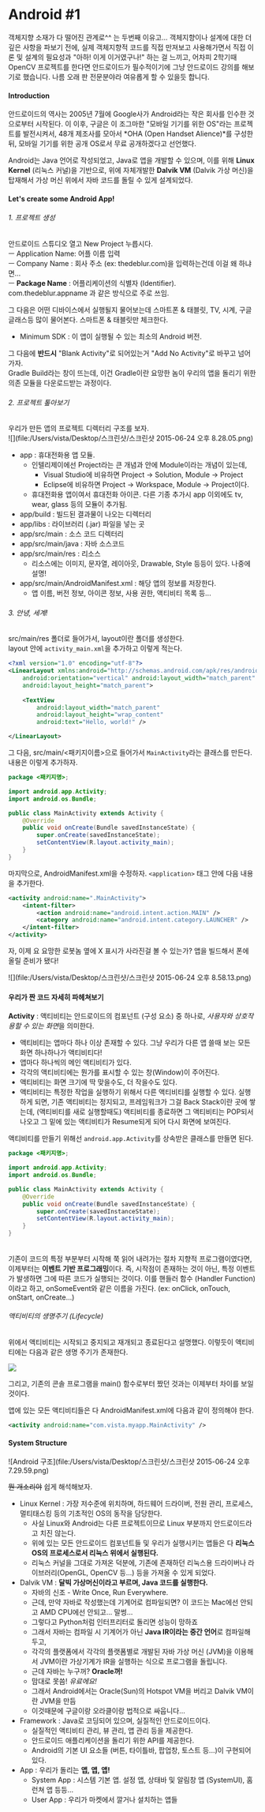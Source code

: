 # Android #1
객체지향 소재가 다 떨어진 관계로^^ 는 두번째 이유고... 객체지향이나 설계에 대한 더 깊은 사항을 파보기 전에, 실제 객체지향적 코드를 직접 만져보고 사용해가면서 직접 이론 및 설계의 필요성과 "아하! 이게 이거였구나!" 하는 걸 느끼고, 어차피 2학기때 OpenCV 프로젝트를 한다면 안드로이드가 필수적이기에 그냥 안드로이드 강의를 해보기로 했습니다. 나름 오래 판 전문분야라 여유롭게 할 수 있을듯 합니다.

#### Introduction
안드로이드의 역사는 2005년 7월에 Google사가 Android라는 작은 회사를 인수한 것으로부터 시작된다. 이 이후, 구글은 이 조그마한 "모바일 기기를 위한 OS"라는 프로젝트를 발전시켜서, 48개 제조사를 모아서 *OHA (Open Handset Alience)*를 구성한 뒤, 모바일 기기를 위한 공개 OS로서 무료 공개하겠다고 선언했다.

Android는 Java 언어로 작성되었고, Java로 앱을 개발할 수 있으며, 이를 위해 **Linux Kernel** (리눅스 커널)을 기반으로, 위에 자체개발한 **Dalvik VM** (Dalvik 가상 머신)을 탑재해서 가상 머신 위에서 자바 코드를 돌릴 수 있게 설계되었다.

#### Let's create some Android App!
###### 1. 프로젝트 생성
안드로이드 스튜디오 열고 New Project 누릅시다.  
 ㅡ  Application Name: 어플 이름 입력  
 ㅡ  Company Name : 회사 주소 (ex: thedeblur.com)을 입력하는건데 이걸 왜 하냐면...  
 ㅡ  **Package Name** : 어플리케이션의 식별자 (Identifier). com.thedeblur.appname 과 같은 방식으로 주로 쓰임.

그 다음은 어떤 디바이스에서 실행될지 물어보는데 스마트폰 & 태블릿, TV, 시계, 구글 글래스등 많이 물어본다. 스마트폰 & 태블릿만 체크한다.  
 - Minimum SDK : 이 앱이 실행될 수 있는 최소의 Android 버전. 

그 다음에 **반드시** "Blank Activity"로 되어있는거 "Add No Activity"로 바꾸고 넘어가자.  
Gradle Build라는 창이 뜨는데, 이건 Gradle이란 요망한 놈이 우리의 앱을 돌리기 위한 의존 모듈을 다운로드받는 과정이다.

###### 2. 프로젝트 톺아보기
우리가 만든 앱의 프로젝트 디렉터리 구조를 보자.  
![](file:/Users/vista/Desktop/스크린샷/스크린샷 2015-06-24 오후 8.28.05.png) 

 - app : 휴대전화용 앱 모듈. 
   - 인텔리제이에선 Project라는 큰 개념과 안에 Module이라는 개념이 있는데,
     - Visual Studio에 비유하면 Project -> Solution, Module -> Project
     - Eclipse에 비유하면 Project -> Workspace, Module -> Project이다.
   - 휴대전화용 앱이여서 휴대전화 아이콘. 다른 기종 추가시 app 이외에도 tv, wear, glass 등의 모듈이 추가됨.
 - app/build : 빌드된 결과물이 나오는 디렉터리
 - app/libs : 라이브러리 (.jar) 파일을 넣는 곳
 - app/src/main : 소스 코드 디렉터리
 - app/src/main/java : 자바 소스코드
 - app/src/main/res : 리소스
   - 리소스에는 이미지, 문자열, 레이아웃, Drawable, Style 등등이 있다. 나중에 설명!
 - app/src/main/AndroidManifest.xml : 해당 앱의 정보를 저장한다.
   - 앱 이름, 버전 정보, 아이콘 정보, 사용 권한, 액티비티 목록 등...

###### 3. 안녕, 세계!

src/main/res 폴더로 들어가서, layout이란 폴더를 생성한다.  
layout 안에 `activity_main.xml`을 추가하고 이렇게 적는다.

```xml
<?xml version="1.0" encoding="utf-8"?>
<LinearLayout xmlns:android="http://schemas.android.com/apk/res/android"
    android:orientation="vertical" android:layout_width="match_parent"
    android:layout_height="match_parent">
    
    <TextView
        android:layout_width="match_parent"
        android:layout_height="wrap_content"
        android:text="Hello, world!" />

</LinearLayout>
```

그 다음, src/main/<패키지이름>으로 들어가서 `MainActivity`라는 클래스를 만든다. 내용은 이렇게 추가하자.

```java
package <패키지명>;

import android.app.Activity;
import android.os.Bundle;

public class MainActivity extends Activity {
    @Override
    public void onCreate(Bundle savedInstanceState) {
        super.onCreate(savedInstanceState);
        setContentView(R.layout.activity_main);
    }
}
```

마지막으로, AndroidManifest.xml을 수정하자. `<application>` 태그 안에 다음 내용을 추가한다.

```xml
<activity android:name=".MainActivity">
    <intent-filter>
        <action android:name="android.intent.action.MAIN" />
        <category android:name="android.intent.category.LAUNCHER" />
    </intent-filter>
</activity>
```

자, 이제 요 요망한 로봇놈 옆에 X 표시가 사라진걸 볼 수 있는가? 앱을 빌드해서 폰에 올릴 준비가 됐다!

![](file:/Users/vista/Desktop/스크린샷/스크린샷 2015-06-24 오후 8.58.13.png)

#### 우리가 짠 코드 자세히 파헤쳐보기

**Activity** : 액티비티는 안드로이드의 컴포넌트 (구성 요소) 중 하나로, *사용자와 상호작용할 수 있는 화면*을 의미한다.  

 - 액티비티는 앱마다 하나 이상 존재할 수 있다. 그냥 우리가 다른 앱 쓸때 보는 모든 화면 하나하나가 액티비티다!  
 - 앱마다 하나씩의 메인 액티비티가 있다.
 - 각각의 액티비티에는 뭔가를 표시할 수 있는 창(Window)이 주어진다.
 - 액티비티는 화면 크기에 딱 맞을수도, 더 작을수도 있다.
 - 액티비티는 특정한 작업을 실행하기 위해서 다른 액티비티를 실행할 수 있다. 실행하게 되면, 기존 액티비티는 정지되고, 프레임워크가 그걸 Back Stack이란 곳에 쌓는데, (액티비티를 새로 실행할때도) 액티비티를 종료하면 그 액티비티는 POP되서 나오고 그 밑에 있는 액티비티가 Resume되게 되어 다시 화면에 보여진다. 
 
액티비티를 만들기 위해선 `android.app.Activity`를 상속받은 클래스를 만들면 된다.

```java
package <패키지명>;

import android.app.Activity;
import android.os.Bundle;

public class MainActivity extends Activity {
    @Override
    public void onCreate(Bundle savedInstanceState) {
        super.onCreate(savedInstanceState);
        setContentView(R.layout.activity_main);
    }
}
```


######

기존이 코드의 특정 부분부터 시작해 쭉 읽어 내려가는 절차 지향적 프로그램이였다면, 이제부터는 **이벤트 기반 프로그래밍**이다. 즉, 시작점이 존재하는 것이 아닌, 특정 이벤트가 발생하면 그에 따른 코드가 실행되는 것이다. 이를 핸들러 함수 (Handler Function)이라고 하고, onSomeEvent와 같은 이름을 가진다. (ex: onClick, onTouch, onStart, onCreate...)

###### 액티비티의 생명주기 (Lifecycle)

위에서 액티비티는 시작되고 중지되고 재개되고 종료된다고 설명했다. 이렇듯이 액티비티에는 다음과 같은 생명 주기가 존재한다.

![](http://cfile3.uf.tistory.com/image/193517384F540BA41890C0)

그리고, 기존의 콘솔 프로그램을 main() 함수로부터 짰던 것과는 이제부터 차이를 보일 것이다.




앱에 있는 모든 액티비티들은 다 AndroidManifest.xml에 다음과 같이 정의해야 한다.

```xml
<activity android:name="com.vista.myapp.MainActivity" />
```

#### System Structure

![Android 구조](file:/Users/vista/Desktop/스크린샷/스크린샷 2015-06-24 오후 7.29.59.png)

<strike>뭔 개소리야</strike> 쉽게 해석해보자.

- Linux Kernel : 가장 저수준에 위치하며, 하드웨어 드라이버, 전원 관리, 프로세스, 멀티태스킹 등의 기초적인 OS의 동작을 담당한다.
  - 사실 Linux와 Android는 다른 프로젝트이므로 Linux 부분까지 안드로이드라고 치진 않는다.
  - 위에 있는 모든 안드로이드 컴포넌트들 및 우리가 실행시키는 앱들은 다 **리눅스 OS의 프로세스로서 리눅스 위에서 실행된다.**
  - 리눅스 커널을 그대로 가져온 덕분에, 기존에 존재하던 리눅스용 드라이버나 라이브러리(OpenGL, OpenCV 등...) 등을 가져올 수 있게 되었다.
- Dalvik VM : **달빅 가상머신이라고 부르며, Java 코드를 실행한다.**
  - 자바의 신조 - Write Once, Run Everywhere.
  - 근데, 만약 자바로 작성했는데 기계어로 컴파일되면? 이 코드는 Mac에선 안되고 AMD CPU에선 안되고... 말썽...
  - 그렇다고 Python처럼 인터프리터로 돌리면 성능이 망하죠
  - 그래서 자바는 컴파일 시 기계어가 아닌 **Java IR이라는 중간 언어**로 컴파일해두고,
  - 각각의 플랫폼에서 각각의 플랫폼별로 개발된 자바 가상 머신 (JVM)을 이용해서 JVM이란 가상기계가 IR을 실행하는 식으로 프로그램을 돌립니다.
  - 근데 자바는 누구꺼? **Oracle꺼!**
  - 맘대로 못씀! *유료에요!*
  - 그래서 Android에서는 Oracle(Sun)의 Hotspot VM을 버리고 Dalvik VM이란 JVM을 만듬
  - 이것때문에 구글이랑 오라클이랑 법적으로 싸웁니다...
- Framework : Java로 코딩되어 있으며, 실질적인 안드로이드이다. 
  - 실질적인 액티비티 관리, 뷰 관리, 앱 관리 등을 제공한다.
  - 안드로이드 애플리케이션을 돌리기 위한 API를 제공한다.
  - Android의 기본 UI 요소들 (버튼, 타이틀바, 팝업창, 토스트 등...)이 구현되어 있다.
- App : 우리가 돌리는 **앱, 앱, 앱!**
  - System App : 시스템 기본 앱. 설정 앱, 상태바 및 알림창 앱 (SystemUI), 홈런쳐 앱 등등...
  - User App : 우리가 마켓에서 깔거나 설치하는 앱들
  
